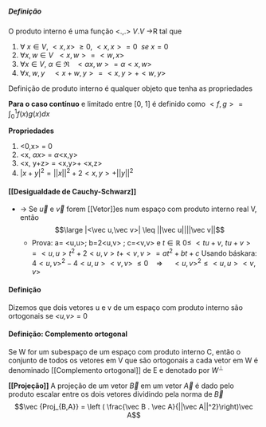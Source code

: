 
##### Definição
O produto interno é uma função <.,.> $V.V$ ->R tal que
 1. $\forall~ x \in V, ~<x,x> ~\geq0,~ <x,x> =0 ~~se~ x=0$
 2. $\forall x,w\in V~~ <x,w>=<w,x>$
 3. $\forall x \in V, ~ \alpha \in \Re ~~~ <\alpha x,w>=\alpha <x,w>$
 4. $\forall x,w,y ~~~~<x+w,y>=<x,y>+<w,y>$ 

Definição de produto interno é qualquer objeto que tenha as propriedades 

**Para o caso contínuo** e limitado entre [0, 1]
	é definido como 
	$\displaystyle <f, g>=\int_0^1 f(x) {g(x)}dx$ 

**Propriedades**
1. <0,x> = 0
2. <x, $\alpha x$> = $\alpha$<x,y>
3. <x, y+z> = <x,y>+ <x,z>
4. $|x+y|^2 = ||x||^2 + 2<x,y> + ||y||^2$


#### [[Desigualdade de Cauchy-Schwarz]]
- -> Se $\vec u$ e $\vec v$ forem [[Vetor]]es num espaço com produto interno real V, então$$\large |<\vec u,\vec v>| \leq ||\vec u||||\vec v||$$
	- Prova:
		a= <u,u>;   b=2<u,v> ;   c=<v,v> e $t \in \mathbb{R}$
		$0\leq~ <tu+v,~tu+v> = <u,u>t^2+2<u,v>t+<v,v> = at^2+bt+c$
		Usando báskara:
		$4<u,v>^2-4<u,u><v,v>~\leq 0 ~~~~\Rightarrow ~~~~~ <u,v>^2 \leq <u,u><v,v>$

#### Definição
Dizemos que dois vetores u e v de um espaço com produto interno são ortogonais se _<u,v>_ = 0  

#### Definição: Complemento ortogonal
Se W for um subespaço de um espaço com produto interno C, então o conjunto de todos os vetores em V que são ortogonais a cada vetor em W é denominado [[Complemento ortogonal]] de E e denotado por $W^\perp$

**[[Projeção]]**
A projeção de um vetor $\vec B$ em um vetor $\vec A$ é dado pelo produto escalar entre os dois vetores dividindo pela norma de $\vec B$ 
$$\vec {Proj_{B,A}} = \left ( \frac{\vec B . \vec A}{||\vec A||^2}\right)\vec A$$

